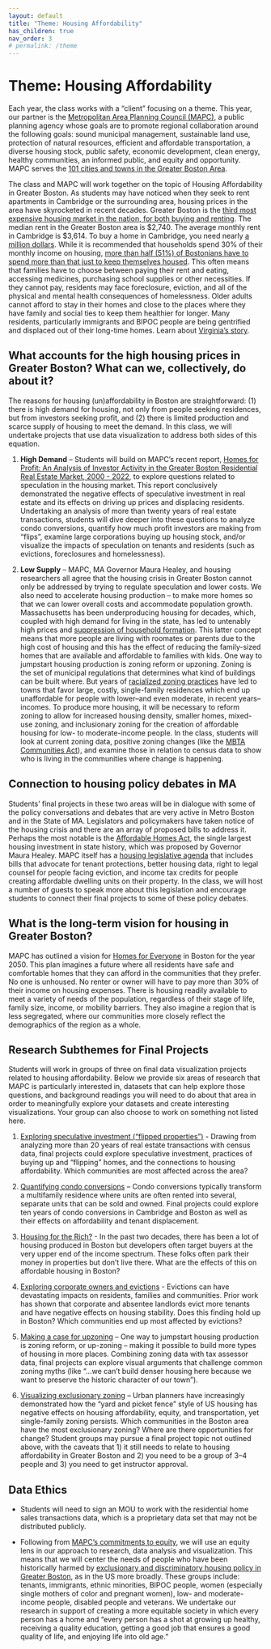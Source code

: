 ```yaml
---
layout: default
title: "Theme: Housing Affordability"
has_children: true
nav_order: 3
# permalink: /theme
---
```


# Theme: Housing Affordability

Each year, the class works with a “client” focusing on a theme. This year, our partner is the [Metropolitan Area Planning Council (MAPC)](https://www.mapc.org/aboutus/), a public planning agency whose goals are to promote regional collaboration around the following goals: sound municipal management, sustainable land use, protection of natural resources, efficient and affordable transportation, a diverse housing stock, public safety, economic development, clean energy, healthy communities, an informed public, and equity and opportunity. MAPC serves the [101 cities and towns in the Greater Boston Area](https://www.mapc.org/get-involved/subregions/).

The class and MAPC will work together on the topic of Housing Affordability in Greater Boston. As students may have noticed when they seek to rent apartments in Cambridge or the surrounding area, housing prices in the area have skyrocketed in recent decades. Greater Boston is the [third most expensive housing market in the nation, for both buying and renting](https://www.mapc.org/wp-content/uploads/2021/12/10.-MC2050-Homes-for-Everyone-Brief.pdf). The median rent in the Greater Boston area is $2,740. The average monthly rent in Cambridge is $3,614. To buy a home in Cambridge, you need nearly [a million dollars](https://www.zillow.com/home-values/3934/cambridge-ma/). While it is recommended that households spend 30% of their monthly income on housing, [more than half (51%) of Bostonians have to spend more than that just to keep themselves housed](https://homesforprofit.mapc.org/report). This often means that families have to choose between paying their rent and eating, accessing medicines, purchasing school supplies or other necessities. If they cannot pay, residents may face foreclosure, eviction, and all of the physical and mental health consequences of homelessness. Older adults cannot afford to stay in their homes and close to the places where they have family and social ties to keep them healthier for longer. Many residents, particularly immigrants and BIPOC people are being gentrified and displaced out of their long-time homes. Learn about [Virginia’s story](https://www.youtube.com/watch?v=j1CjWHoiI9Y).


## What accounts for the high housing prices in Greater Boston? What can we, collectively, do about it?
The reasons for housing (un)affordability in Boston are straightforward: (1) there is high demand for housing, not only from people seeking residences, but from investors seeking profit, and (2) there is limited production and scarce supply of housing to meet the demand. In this class, we will undertake projects that use data visualization to address both sides of this equation.

1. **High Demand** – Students will build on MAPC’s recent report, [Homes for Profit: An Analysis of Investor Activity in the Greater Boston Residential Real Estate Market, 2000 - 2022](https://homesforprofit.mapc.org/report), to explore questions related to speculation in the housing market. This report conclusively demonstrated the negative effects of speculative investment in real estate and its effects on driving up prices and displacing residents. Undertaking an analysis of more than twenty years of real estate transactions, students will dive deeper into these questions to analyze condo conversions, quantify how much profit investors are making from “flips”, examine large corporations buying up housing stock, and/or visualize the impacts of speculation on tenants and residents (such as evictions, foreclosures and homelessness).

2. **Low Supply** – MAPC, MA Governor Maura Healey, and housing researchers all agree that the housing crisis in Greater Boston cannot only be addressed by trying to regulate speculation and lower costs. We also need to accelerate housing production – to make more homes so that we can lower overall costs and accommodate population growth. Massachusetts has been underproducing housing for decades, which, coupled with high demand for living in the state, has led to untenably high prices and [suppression of household formation](https://metrocommon.mapc.org/reports/10). This latter concept means that more people are living with roomates or parents due to the high cost of housing and this has the effect of reducing the family-sized homes that are available and affordable to families with kids. One way to jumpstart housing production is zoning reform or upzoning. Zoning is the set of municipal regulations that determines what kind of buildings can be built where. But years of [racialized zoning practices](https://www.bostonindicators.org/reports/report-detail-pages/exclusionary-by-design) have led to towns that favor large, costly, single-family residences which end up unaffordable for people with lower–and even moderate, in recent years–incomes. To produce more housing, it will be necessary to reform zoning to allow for increased housing density, smaller homes, mixed-use zoning, and inclusionary zoning for the creation of affordable housing for low- to moderate-income people. In the class, students will look at current zoning data, positive zoning changes (like the [MBTA Communities Act](https://www.nbcboston.com/news/local/state-adjusts-approach-to-new-housing-in-mbta-communities/3116071/)), and examine those in relation to census data to show who is living in the communities where change is happening.

## Connection to housing policy debates in MA
Students’ final projects in these two areas will be in dialogue with some of the policy conversations and debates that are very active in Metro Boston and in the State of MA. Legislators and policymakers have taken notice of the housing crisis and there are an array of proposed bills to address it. Perhaps the most notable is the [Affordable Homes Act](https://vis-society.github.io/theme/#:~:text=Affordable%20Homes%20Act), the single largest housing investment in state history, which was proposed by Governor Maura Healey. MAPC itself has a [housing legislative agenda](https://www.mapc.org/get-involved/legislative-priorities/#housing) that includes bills that advocate for tenant protections, better housing data, right to legal counsel for people facing eviction, and income tax credits for people creating affordable dwelling units on their property. In the class, we will host a number of guests to speak more about this legislation and encourage students to connect their final projects to some of these policy debates.

## What is the long-term vision for housing in Greater Boston?
MAPC has outlined a vision for [Homes for Everyone](https://www.mapc.org/wp-content/uploads/2021/12/10.-MC2050-Homes-for-Everyone-Brief.pdf) in Boston for the year 2050. This plan imagines a future where all residents have safe and comfortable homes that they can afford in the communities that they prefer. No one is unhoused. No renter or owner will have to pay more than 30% of their income on housing expenses. There is housing readily available to meet a variety of needs of the population, regardless of their stage of life, family size, income, or mobility barriers. They also imagine a region that is less segregated, where our communities more closely reflect the demographics of the region as a whole.

## Research Subthemes for Final Projects
Students will work in groups of three on final data visualization projects related to housing affordability. Below we provide six areas of research that MAPC is particularly interested in, datasets that can help explore those questions, and background readings you will need to do about that area in order to meaningfully explore your datasets and create interesting visualizations. Your group can also choose to work on something not listed here.

1. [Exploring speculative investment (“flipped properties”)](https://vis-society.github.io/theme/speculation.html) - Drawing from analyzing more than 20 years of real estate transactions with census data, final projects could explore speculative investment, practices of buying up and “flipping” homes, and the connections to housing affordability. Which communities are most affected across the area?

2. [Quantifying condo conversions](https://vis-society.github.io/theme/condo-conversion.html) – Condo conversions typically transform a multifamily residence where units are often rented into several, separate units that can be sold and owned. Final projects could explore ten years of condo conversions in Cambridge and Boston as well as their effects on affordability and tenant displacement.

3. [Housing for the Rich?](https://vis-society.github.io/theme/absentee-wealthy.html) - In the past two decades, there has been a lot of housing produced in Boston but developers often target buyers at the very upper end of the income spectrum. These folks often park their money in properties but don’t live there. What are the effects of this on affordable housing in Boston?

4. [Exploring corporate owners and evictions](https://vis-society.github.io/theme/#:~:text=Exploring%20corporate%20owners%20and%20evictions) - Evictions can have devastating impacts on residents, families and communities. Prior work has shown that corporate and absentee landlords evict more tenants and have negative effects on housing stability. Does this finding hold up in Boston? Which communities end up most affected by evictions?

5. [Making a case for upzoning](https://vis-society.github.io/theme/zoning.html) – One way to jumpstart housing production is zoning reform, or up-zoning – making it possible to build more types of housing in more places. Combining zoning data with tax assessor data, final projects can explore visual arguments that challenge common zoning myths (like “…we can’t build denser housing here because we want to preserve the historic character of our town”).

6. [Visualizing exclusionary zoning](https://vis-society.github.io/theme/single-family-zoning.html) – Urban planners have increasingly demonstrated how the “yard and picket fence” style of US housing has negative effects on housing affordability, equity, and transportation, yet single-family zoning persists. Which communities in the Boston area have the most exclusionary zoning? Where are there opportunities for change?
Student groups may pursue a final project topic not outlined above, with the caveats that 1) it still needs to relate to housing affordability in Greater Boston and 2) you need to be a group of 3–4 people and 3) you need to get instructor approval.

## Data Ethics
* Students will need to sign an MOU to work with the residential home sales transactions data, which is a proprietary data set that may not be distributed publicly.

* Following from [MAPC’s commitments to equity](https://www.mapc.org/get-involved/equity-at-mapc/), we will use an equity lens in our approach to research, data analysis and visualization. This means that we will center the needs of people who have been historically harmed by [exclusionary and discriminatory housing policy in Greater Boston](https://www.bostonfairhousing.org/timeline/), as in the US more broadly. These groups include: tenants, immigrants, ethnic minorities, BIPOC people, women (especially single mothers of color and pregnant women), low- and moderate-income people, disabled people and veterans. We undertake our research in support of creating a more equitable society in which every person has a home and “every person has a shot at growing up healthy, receiving a quality education, getting a good job that ensures a good quality of life, and enjoying life into old age.”
